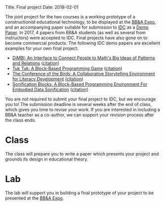 Title: Final project
Date: 2018-02-01

The joint project for the two courses is a working prototype of a constructionist educational technology, to be displayed at the [BB&A Expo]({filename}/logistics/expo.md), and an accompanying paper suitable for submission to [IDC](http://idc-2018.org/) as a [Demo Paper](http://idc-2018.org/demos-art-installations/). In 2017, 4 papers from BB&A students (as well as several from instructors) were accepted to IDC. Final projects have also gone on to become commercial products. The following IDC demo papers are excellent examples for your own final project:

- [DiMBI: An Interface to Connect People to Math's Big Ideas of Patterns and Relations](https://doi.org/10.1145/3078072.3091989) ([citation]({filename}/resources/biblatex/dimbi.bib))
- [Tuk Tuk: A Block-Based Programming Game](https://doi.org/10.1145/3078072.3091990) ([citation]({filename}/resources/biblatex/tuktuk.bib))
- [The Conference of the Birds: A Collaborative Storytelling Environment for Literacy Development](https://doi.org/10.1145/3078072.3091991) ([citation]({filename}/resources/biblatex/conf_birds.bib))
- [Sonification Blocks: A Block-Based Programming Environment For Embodied Data Sonification](https://doi.org/10.1145/3078072.3091992) ([citation]({filename}/resources/biblatex/sonification_blocks.bib))

You are not required to submit your final project to IDC, but we encourage you to! The submission deadline is several weeks after the end of class, which gives you time to revise your work. If you are interested in including a BB&amp;A teacher as a co-author, we can support your revision process after the class ends.

# Class

The class will prepare you to write a paper which presents your project and grounds its design in educational theory.

# Lab

The lab will support you in building a final prototype of your project to be presented at the [BB&A Expo]({filename}/logistics/expo.md). 

